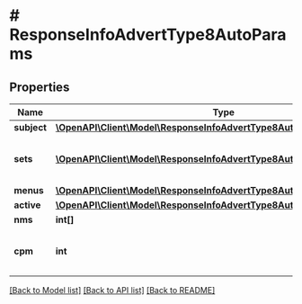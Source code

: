 # # ResponseInfoAdvertType8AutoParams

## Properties

Name | Type | Description | Notes
------------ | ------------- | ------------- | -------------
**subject** | [**\OpenAPI\Client\Model\ResponseInfoAdvertType8AutoParamsSubject**](ResponseInfoAdvertType8AutoParamsSubject.md) |  | [optional]
**sets** | [**\OpenAPI\Client\Model\ResponseInfoAdvertType8AutoParamsSetsInner[]**](ResponseInfoAdvertType8AutoParamsSetsInner.md) | Внутренняя (системная) сущность (пол + предмет) | [optional]
**menus** | [**\OpenAPI\Client\Model\ResponseInfoAdvertType8AutoParamsMenusInner[]**](ResponseInfoAdvertType8AutoParamsMenusInner.md) |  | [optional]
**active** | [**\OpenAPI\Client\Model\ResponseInfoAdvertType8AutoParamsActive**](ResponseInfoAdvertType8AutoParamsActive.md) |  | [optional]
**nms** | **int[]** | Артикулы WB | [optional]
**cpm** | **int** | Ставка (Отображается только при наличии) | [optional]

[[Back to Model list]](../../README.md#models) [[Back to API list]](../../README.md#endpoints) [[Back to README]](../../README.md)

